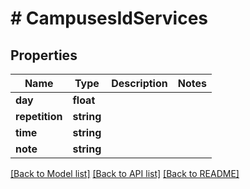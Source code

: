 # # CampusesIdServices

## Properties

Name | Type | Description | Notes
------------ | ------------- | ------------- | -------------
**day** | **float** |  |
**repetition** | **string** |  |
**time** | **string** |  |
**note** | **string** |  |

[[Back to Model list]](../../README.md#models) [[Back to API list]](../../README.md#endpoints) [[Back to README]](../../README.md)
